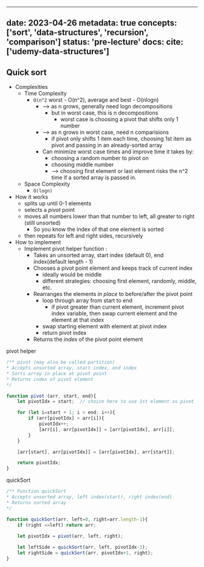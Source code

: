 
---
date: 2023-04-26
metadata: true
concepts: ['sort', 'data-structures', 'recursion', 'comparison']
status: 'pre-lecture'
docs: 
cite: ['udemy-data-structures']
---

## Quick sort

- Complexities
	- Time Complexity
		- `O(n^2`   worst - O(n^2), average and best - O(nlogn)
			- –> as n grows, generally need logn decompositions
				- but in worst case, this is n decompositions
					- worst case is choosing a pivot that shifts only 1 number
			- –> as n grows in worst case, need  n comparisions
				- if pivot only shifts 1 item each time, choosing 1st item as pivot and passing in an already-sorted array
			- Can minimize worst case times and improve time it takes by:
				- choosing a random number to pivot on
				- choosing middle number
				- –> choosing first element or last element  risks the n^2 time if a sorted array is passed in.
	- Space Complexity
		- `O(logn)`
- How it works
	- splits up until 0-1 elements
	- selects a *pivot* point
	- moves all numbers lower than that number to left, all greater to right (still unsorted)
		- So you know the index of that one element is sorted
	- then repeats for left and right sides, recursively
- How to implement
	- Implement pivot helper function :
		- Takes an unsorted array, start index (default 0), end index(default length - 1)
		- Chooses a pivot point element and keeps track of current index
			- ideally would be middle
			- different strategies: choosing first element, randomly, middle, etc.
		- Rearranges the elements *in place* to before/after the pivot point
			- loop through array from start to end
				- if pivot greater than current element, increment pivot index variable, then swap current element and the element at that index
			- swap starting element with element at pivot index
			- return pivot index
		- Returns the *index* of the pivot point element

pivot helper
```js
/** pivot (may also be called partition)
* Accepts unsorted array, start index, end index
* Sorts array in place at pivot point
* Returns index of pivot element
*/

function pivot (arr, start, end){
	let pivotIdx = start;  // choice here to use 1st element as pivot

	for (let i=start + 1; i < end; i++){
		if (arr[pivotIdx] > arr[i]){
			pivotIdx++;
			[arr[i], arr[pivotIdx]] = [arr[pivotIdx], arr[i]];
		}
	}

	[arr[start], arr[pivotIdx]] = [arr[pivotIdx], arr[start]];

	return pivotIdx;
}
```

quickSort
```js
/** Function quickSort
* Accepts unsorted array, left index(start), right index(end)
* Returns sorted array
*/

function quickSort(arr, left=0, right=arr.length-1){
	if (right <=left) return arr;
	
	let pivotIdx = pivot(arr, left, right);

	let leftSide = quickSort(arr, left, pivotIdx-1);
	let rightSide = quickSort(arr, pivotIdx+1, right);
}
```